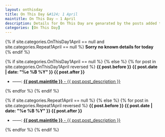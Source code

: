 ```yaml
---
layout: onthisday
title: On This Day &#124; 1 April
maintitle: On This Day — 1 April
description: Details for On This Day are genarated by the posts added to the website so the content is subject to changes/updates over time.
categories: [On This Day]
---
```


{% if site.categories.OnThisDay1April == null and site.categories.Repeat1April == null %}
<strong>Sorry no known details for today</strong>
{% endif %}

{% if site.categories.OnThisDay1April == null %}
{% else %}
{% for post in site.categories.OnThisDay1April reversed %}
<strong>{{ post.before }} {{ post.date | date: "%e %B %Y" }} {{ post.after }}</strong>
<ul>
<li> ——: <a href="{{ post.url }}"><strong>{{ post.maintitle }}</strong> - {{ post.post_description }}</a></li>
</ul>
{% endfor %}
{% endif %}

{% if site.categories.Repeat1April == null %}
{% else %}
{% for post in site.categories.Repeat1April reversed %}
<strong>{{ post.before }} {{ post.date | date: "%e %B %Y" }} {{ post.after }}</strong>
<ul>
<li> ——: <a href="{{ post.url }}"><strong>{{ post.maintitle }}</strong> - {{ post.post_description }}</a></li>
</ul>
{% endfor %}
{% endif %}
